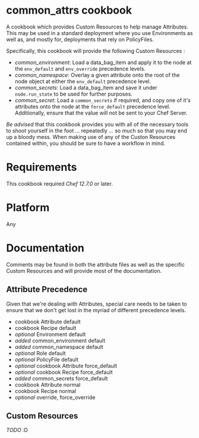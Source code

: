 # common_attrs cookbook
 
A cookbook which provides Custom Resources to help manage Attributes. This may
be used in a standard deployment where you use Environments as well as, and 
mostly for, deployments that rely on PolicyFiles. 

Specifically, this cookbook will provide the following Custom Resources :
* *common_environment*: Load a data_bag_item and apply it to the node at the `env_default` and `env_override` precedence levels.
* *common_namespace*: Overlay a given attribute onto the root of the node object at either the `env_default` precedence level.
* *common_secrets*: Load a data_bag_item and save it under `node.run_state` to be used for further purposes.
* *common_secret*: Load a `common_secrets` if required, and copy one of it's attributes onto the node at the `force_default` precedence level. Additionally, ensure that the value will not be sent to your Chef Server.

*Be advised* that this cookbook provides you with all of the necessary tools to shoot yourself in the foot ... repeatedly ... so much so that you may end up a bloody mess. When making use of any of the Custon Resources contained within, you should be sure to have a workflow in mind. 

# Requirements

This cookbook required *Chef 12.7.0* or later.

# Platform

Any

# Documentation

Comments may be found in both the attribute files as well as the specific Custom Resources and will provide most of the documentation.

## Attribute Precedence

Given that we're dealing with Attributes, special care needs to be taken to ensure that we don't get lost in the myriad of different precedence levels.

- cookbook Attribute default
- cookbook Recipe default
- *optional* Environment default
- *added* common_environment default
- *added* common_namespace default
- *optional* Role default
- *optional* PolicyFile default
- *optional* cookbook Attribute force_default
- *optional* cookbook Recipe force_default
- *added* common_secrets force_default
- cookbook Attribute normal
- cookbook Recipe normal
- *optional* override, force_override

## Custom Resources

*TODO* :D

